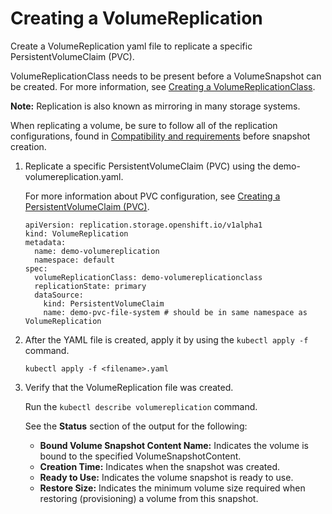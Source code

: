 # Creating a VolumeReplication

Create a VolumeReplication yaml file to replicate a specific PersistentVolumeClaim (PVC).

VolumeReplicationClass needs to be present before a VolumeSnapshot can be created. For more information, see [Creating a VolumeReplicationClass](csi_ug_config_create_vol_replicationclass.md).

**Note:** Replication is also known as mirroring in many storage systems.

When replicating a volume, be sure to follow all of the replication configurations, found in [Compatibility and requirements](../installation/csi_ug_requirements.md) before snapshot creation.

1.  Replicate a specific  PersistentVolumeClaim (PVC) using the demo-volumereplication.yaml.

    For more information about PVC configuration, see [Creating a PersistentVolumeClaim (PVC)](csi_ug_config_create_pvc.md).

    ```
    apiVersion: replication.storage.openshift.io/v1alpha1
    kind: VolumeReplication
    metadata:
      name: demo-volumereplication
      namespace: default
    spec:
      volumeReplicationClass: demo-volumereplicationclass
      replicationState: primary
      dataSource:
        kind: PersistentVolumeClaim
        name: demo-pvc-file-system # should be in same namespace as VolumeReplication
    ```

2.  After the YAML file is created, apply it by using the `kubectl apply -f` command.

    ```
    kubectl apply -f <filename>.yaml
    ```

3.  Verify that the VolumeReplication file was created.

    Run the `kubectl describe volumereplication` command.

    See the **Status** section of the output for the following:

    -   **Bound Volume Snapshot Content Name:** Indicates the volume is bound to the specified VolumeSnapshotContent.
    -   **Creation Time:** Indicates when the snapshot was created.
    -   **Ready to Use:** Indicates the volume snapshot is ready to use.
    -   **Restore Size:** Indicates the minimum volume size required when restoring (provisioning) a volume from this snapshot.


